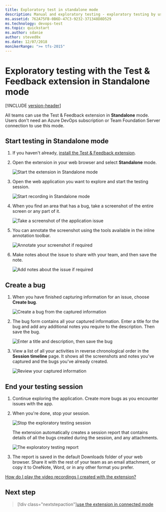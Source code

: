 ```yaml
---
title: Exploratory test in standalone mode
description: Manual and exploratory testing - exploratory testing by using the Microsoft Test & Feedback extension in Standalone mode
ms.assetid: 762A75FB-0B6D-47C3-9232-371348D8D529
ms.technology: devops-test
ms.topic: quickstart
ms.author: sdanie
author: steved0x
ms.date: 12/07/2018
monikerRange: ">= tfs-2015"
---
```


# Exploratory testing with the Test &amp; Feedback extension in Standalone mode

[!INCLUDE [version-header](includes/version-header.md)]

All teams can use the Test &amp; Feedback extension in **Standalone** mode.
Users don't need an Azure DevOps subscription
or Team Foundation Server connection to use this mode.

<a name="testmode"></a>

## Start testing in Standalone mode

1. If you haven't already, [install the Test &amp; Feedback extension](perform-exploratory-tests.md).

1. Open the extension in your web browser and select **Standalone** mode.

   ![Start the extension in Standalone mode](media/standalone-mode-exploratory-testing/standalonemode-01.png)

1. Open the web application you want to explore and
   start the testing session.

   ![Start recording in Standalone mode](media/standalone-mode-exploratory-testing/standalonemode-02.png)

1. When you find an area that has a bug, take a screenshot of the entire screen or any part of it.

   ![Take a screenshot of the application issue](media/standalone-mode-exploratory-testing/standalonemode-03.png)

1. You can annotate the screenshot using the tools available in the inline annotation toolbar.

   ![Annotate your screenshot if required](media/standalone-mode-exploratory-testing/standalonemode-04.png)

1. Make notes about the issue to share with your team, and then save the note.

   ![Add notes about the issue if required](media/standalone-mode-exploratory-testing/standalonemode-05.png)

<a name="createbug"></a>

## Create a bug

1. When you have finished capturing information for an issue, choose **Create bug**.

   ![Create a bug from the captured information](media/standalone-mode-exploratory-testing/standalonemode-06.png)

1. The bug form contains all your captured information.
   Enter a title for the bug and add any additional notes
   you require to the description. Then save the bug.

   ![Enter a title and description, then save the bug](media/standalone-mode-exploratory-testing/standalonemode-07.png)

1. View a list of all your activities in reverse chronological
   order in the **Session timeline** page. It shows all the
   screenshots and notes you've captured and the bugs you've already created.

   ![Review your captured information](media/standalone-mode-exploratory-testing/standalonemode-07a.png)

<a name="endsession"></a>

## End your testing session

1. Continue exploring the application. Create more bugs as you encounter
   issues with the app.

1. When you're done, stop your session.

   ![Stop the exploratory testing session](media/standalone-mode-exploratory-testing/standalonemode-08.png)

   The extension automatically creates a session report that contains
   details of all the bugs created during the session, and any attachments.

   ![The exploratory testing report](media/standalone-mode-exploratory-testing/standalonemode-09.png)

1. The report is saved in the default Downloads folder of your web browser.
   Share it with the rest of your team as an email attachment, or
   copy it to OneNote, Word, or in any other format you prefer.

[How do I play the video recordings I created with the extension?](reference-qa.md#recording-playback)

## Next step

> [!div class="nextstepaction"][use the extension in connected mode](connected-mode-exploratory-testing.md)
